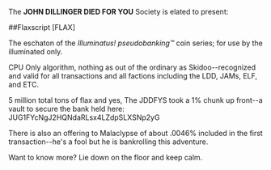 The **JOHN DILLINGER DIED FOR YOU** Society is elated to present:

##Flaxscript [FLAX]

The eschaton of the *Illuminatus! pseudobanking™* coin series; for use by the illuminated only.

CPU Only algorithm, nothing as out of the ordinary as Skidoo--recognized and valid for all transactions and all factions including the LDD, JAMs, ELF, and ETC.

5 million total tons of flax and yes, The JDDFYS took a 1% chunk up front--a vault to secure the bank held here: JUG1FYcNgJ2HQNdaRLsx4LZdpSLXSNp2yG

There is also an offering to Malaclypse of about .0046% included in the first transaction--he's a fool but he is bankrolling this adventure.

Want to know more? Lie down on the floor and keep calm. 
